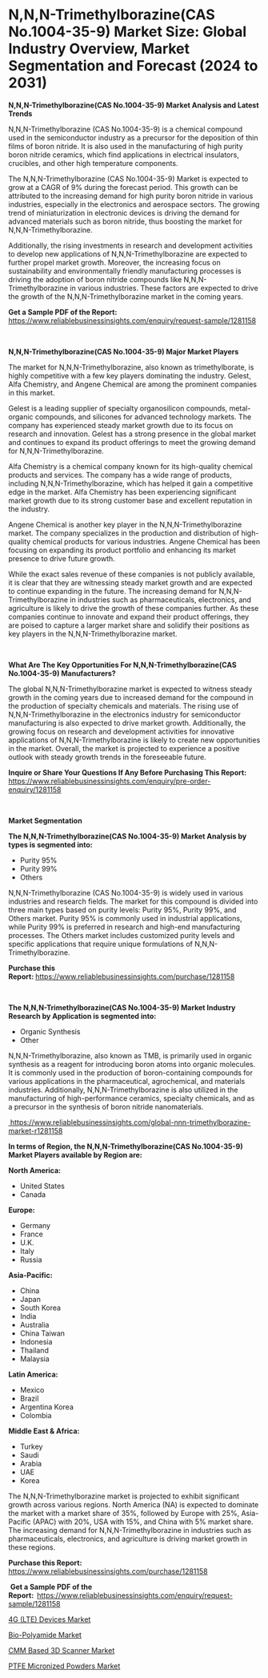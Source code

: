 <p><h1>N,N,N-Trimethylborazine(CAS No.1004-35-9) Market Size: Global Industry Overview, Market Segmentation and Forecast (2024 to 2031)</h1></p><p><strong>N,N,N-Trimethylborazine(CAS No.1004-35-9) Market Analysis and Latest Trends</strong></p>
<p><p>N,N,N-Trimethylborazine (CAS No.1004-35-9) is a chemical compound used in the semiconductor industry as a precursor for the deposition of thin films of boron nitride. It is also used in the manufacturing of high purity boron nitride ceramics, which find applications in electrical insulators, crucibles, and other high temperature components.</p><p>The N,N,N-Trimethylborazine (CAS No.1004-35-9) Market is expected to grow at a CAGR of 9% during the forecast period. This growth can be attributed to the increasing demand for high purity boron nitride in various industries, especially in the electronics and aerospace sectors. The growing trend of miniaturization in electronic devices is driving the demand for advanced materials such as boron nitride, thus boosting the market for N,N,N-Trimethylborazine.</p><p>Additionally, the rising investments in research and development activities to develop new applications of N,N,N-Trimethylborazine are expected to further propel market growth. Moreover, the increasing focus on sustainability and environmentally friendly manufacturing processes is driving the adoption of boron nitride compounds like N,N,N-Trimethylborazine in various industries. These factors are expected to drive the growth of the N,N,N-Trimethylborazine market in the coming years.</p></p>
<p><strong>Get a Sample PDF of the Report:&nbsp;</strong> <a href="https://www.reliablebusinessinsights.com/enquiry/request-sample/1281158">https://www.reliablebusinessinsights.com/enquiry/request-sample/1281158</a></p>
<p>&nbsp;</p>
<p><strong>N,N,N-Trimethylborazine(CAS No.1004-35-9) Major Market Players</strong></p>
<p><p>The market for N,N,N-Trimethylborazine, also known as trimethylborate, is highly competitive with a few key players dominating the industry. Gelest, Alfa Chemistry, and Angene Chemical are among the prominent companies in this market.</p><p>Gelest is a leading supplier of specialty organosilicon compounds, metal-organic compounds, and silicones for advanced technology markets. The company has experienced steady market growth due to its focus on research and innovation. Gelest has a strong presence in the global market and continues to expand its product offerings to meet the growing demand for N,N,N-Trimethylborazine.</p><p>Alfa Chemistry is a chemical company known for its high-quality chemical products and services. The company has a wide range of products, including N,N,N-Trimethylborazine, which has helped it gain a competitive edge in the market. Alfa Chemistry has been experiencing significant market growth due to its strong customer base and excellent reputation in the industry.</p><p>Angene Chemical is another key player in the N,N,N-Trimethylborazine market. The company specializes in the production and distribution of high-quality chemical products for various industries. Angene Chemical has been focusing on expanding its product portfolio and enhancing its market presence to drive future growth.</p><p>While the exact sales revenue of these companies is not publicly available, it is clear that they are witnessing steady market growth and are expected to continue expanding in the future. The increasing demand for N,N,N-Trimethylborazine in industries such as pharmaceuticals, electronics, and agriculture is likely to drive the growth of these companies further. As these companies continue to innovate and expand their product offerings, they are poised to capture a larger market share and solidify their positions as key players in the N,N,N-Trimethylborazine market.</p></p>
<p>&nbsp;</p>
<p><strong>What Are The Key Opportunities For N,N,N-Trimethylborazine(CAS No.1004-35-9) Manufacturers?</strong></p>
<p><p>The global N,N,N-Trimethylborazine market is expected to witness steady growth in the coming years due to increased demand for the compound in the production of specialty chemicals and materials. The rising use of N,N,N-Trimethylborazine in the electronics industry for semiconductor manufacturing is also expected to drive market growth. Additionally, the growing focus on research and development activities for innovative applications of N,N,N-Trimethylborazine is likely to create new opportunities in the market. Overall, the market is projected to experience a positive outlook with steady growth trends in the foreseeable future.</p></p>
<p><strong>Inquire or Share Your Questions If Any Before Purchasing This Report:</strong> <a href="https://www.reliablebusinessinsights.com/enquiry/pre-order-enquiry/1281158">https://www.reliablebusinessinsights.com/enquiry/pre-order-enquiry/1281158</a></p>
<p>&nbsp;</p>
<p><strong>Market Segmentation</strong></p>
<p><strong>The N,N,N-Trimethylborazine(CAS No.1004-35-9) Market Analysis by types is segmented into:</strong></p>
<p><ul><li>Purity 95%</li><li>Purity 99%</li><li>Others</li></ul></p>
<p><p>N,N,N-Trimethylborazine (CAS No.1004-35-9) is widely used in various industries and research fields. The market for this compound is divided into three main types based on purity levels: Purity 95%, Purity 99%, and Others market. Purity 95% is commonly used in industrial applications, while Purity 99% is preferred in research and high-end manufacturing processes. The Others market includes customized purity levels and specific applications that require unique formulations of N,N,N-Trimethylborazine.</p></p>
<p><strong>Purchase this Report:&nbsp;</strong><a href="https://www.reliablebusinessinsights.com/purchase/1281158">https://www.reliablebusinessinsights.com/purchase/1281158</a></p>
<p>&nbsp;</p>
<p><strong>The N,N,N-Trimethylborazine(CAS No.1004-35-9) Market Industry Research by Application is segmented into:</strong></p>
<p><ul><li>Organic Synthesis</li><li>Other</li></ul></p>
<p><p>N,N,N-Trimethylborazine, also known as TMB, is primarily used in organic synthesis as a reagent for introducing boron atoms into organic molecules. It is commonly used in the production of boron-containing compounds for various applications in the pharmaceutical, agrochemical, and materials industries. Additionally, N,N,N-Trimethylborazine is also utilized in the manufacturing of high-performance ceramics, specialty chemicals, and as a precursor in the synthesis of boron nitride nanomaterials.</p></p>
<p><a href="https://www.reliablebusinessinsights.com/global-nnn-trimethylborazine-market-r1281158">&nbsp;https://www.reliablebusinessinsights.com/global-nnn-trimethylborazine-market-r1281158</a></p>
<p><strong>In terms of Region, the N,N,N-Trimethylborazine(CAS No.1004-35-9) Market Players available by Region are:</strong></p>
<p>
    <p> <strong> North America: </strong>
        <ul>
            <li>United States</li>
            <li>Canada</li>
        </ul>
        </p> 
    <p> <strong> Europe: </strong>
        <ul>
            <li>Germany</li>
            <li>France</li>
            <li>U.K.</li>
            <li>Italy</li>
            <li>Russia</li>
        </ul>
        </p> 
    <p> <strong> Asia-Pacific: </strong>
        <ul>
            <li>China</li>
            <li>Japan</li>
            <li>South Korea</li>
            <li>India</li>
            <li>Australia</li>
            <li>China Taiwan</li>
            <li>Indonesia</li>
            <li>Thailand</li>
            <li>Malaysia</li>
        </ul>
        </p> 
    <p> <strong> Latin America: </strong>
        <ul>
            <li>Mexico</li>
            <li>Brazil</li>
            <li>Argentina Korea</li>
            <li>Colombia</li>
        </ul>
        </p> 
    <p> <strong> Middle East & Africa: </strong>
        <ul>
            <li>Turkey</li>
            <li>Saudi</li>
            <li>Arabia</li>
            <li>UAE</li>
            <li>Korea</li>
        </ul>
    </p>
    </p>
<p><p>The N,N,N-Trimethylborazine market is projected to exhibit significant growth across various regions. North America (NA) is expected to dominate the market with a market share of 35%, followed by Europe with 25%, Asia-Pacific (APAC) with 20%, USA with 15%, and China with 5% market share. The increasing demand for N,N,N-Trimethylborazine in industries such as pharmaceuticals, electronics, and agriculture is driving market growth in these regions.</p></p>
<p><strong>Purchase this Report: </strong><a href="https://www.reliablebusinessinsights.com/purchase/1281158">https://www.reliablebusinessinsights.com/purchase/1281158</a></p>
<p>&nbsp;<strong>Get a Sample PDF of the Report:&nbsp;&nbsp;</strong><a href="https://www.reliablebusinessinsights.com/enquiry/request-sample/1281158">https://www.reliablebusinessinsights.com/enquiry/request-sample/1281158</a></p>
<p><strong></strong></p>
<p><p><a href="https://www.linkedin.com/pulse/global-4g-lte-devices-market-trends-insights-growth-opportunities-gziff">4G (LTE) Devices Market</a></p><p><a href="https://www.linkedin.com/pulse/bio-polyamide-market-size-share-analysis-growth-trends-forecast-9jmke">Bio-Polyamide Market</a></p><p><a href="https://github.com/Angelnienowdseej3e45z3p8c/Market-Research-Report-List-3/blob/main/cmm-based-3d-scanner-market.md">CMM Based 3D Scanner Market</a></p><p><a href="https://github.com/angeliabkratze/Market-Research-Report-List-2/blob/main/ptfe-micronized-powders-market.md">PTFE Micronized Powders Market</a></p></p>